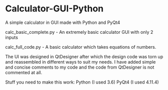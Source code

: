 # Calculator-GUI-Python
A simple calculator in GUI made with Python and PyQt4

calc_basic_complete.py - An extremely basic calculator GUI with only 2 inputs

calc_full_code.py - A basic calculator which takes equations of numbers.

The UI was designed in QtDesigner after which the design code was torn up and reassembled in different ways to suit my needs.
I have added simple and concise comments to my code and the code from QtDesigner is not commented at all.

Stuff you need to make this work:
    Python (I used 3.6)
    PyQt4  (I used 4.11.4)
